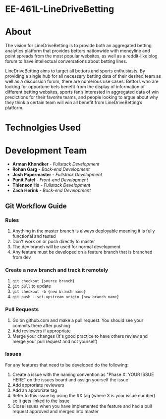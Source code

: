 # EE-461L-LineDriveBetting

# About

The vision for LineDriveBetting is to provide both an aggregated betting analytics platform that provides bettors nationwide with moneyline and point spreads from the most popular websites, as well as a reddit-like blog forum to have intellectual conversations about betting lines.

LineDriveBetting aims to target all bettors and sports enthusiasts. By providing a single hub for all necessary betting data of their desired team as well as a discussion forum, there are numerous use cases. Bettors who are looking for opportune bets benefit from the display of information of different betting websites, sports fan’s interested in aggregated data of win predictions for their favorite teams, and people looking to argue about why they think a certain team will win all benefit from LineDriveBetting’s platform.

# Technolgies Used




# Development Team 

* **Arman Khondker** - *Fullstack Development*
* **Rohan Garg** - *Back-end Development*
* **Josh Papermaster** - *Fullstack Development*
* **Punit Patel** - *Front-end Development*
* **Thienson Ho** - *Fullstack Development*
* **Zach Herink** - *Back-end Development*





## Git Workflow Guide
### Rules
1. Anything in the master branch is always deployable meaning it is fully functional and tested
2. Don't work on or push directly to master 
3. The dev branch will be used for normal development
4. Any feature must be developed on a feature branch that is branched from dev

### Create a new branch and track it remotely
1. `git checkout {source branch}`
2. `git pull` to update
3. `git checkout -b {new branch name}`
4. `git push --set-upstream origin {new branch name}`

### Pull Requests
1. Go on github.com and make a pull request. You should see your commits there after pushing
2. Add reviewers if appropriate
3. Merge your changes (It's good practice to have others review and merge your pull request and not yourself)

### Issues
For any features that need to be developed do the following:
1. Create a issue with the naming convention as "Phase X: YOUR ISSUE HERE" on the issues board and assign yourself the issue
2. Add approriate reviewers
3. Add an approriate tag
4. Refer to this issue by using the #X tag (where X is your issue number) so it gets linked to the issue
5. Close issues when you have implemented the feature and had a pull request approved and merged into master 
